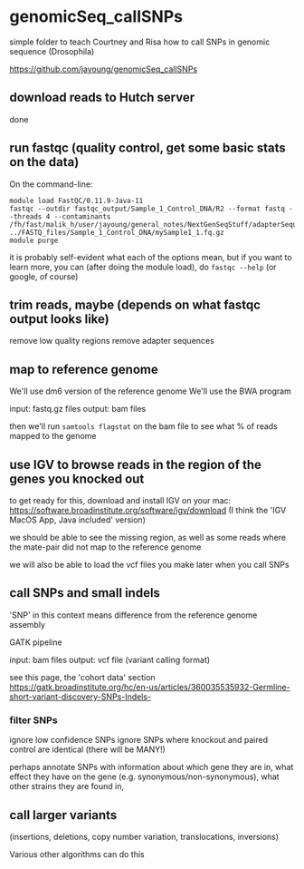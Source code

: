 # genomicSeq_callSNPs

simple folder to teach Courtney and Risa how to call SNPs in genomic sequence (Drosophila)

https://github.com/jayoung/genomicSeq_callSNPs


## download reads to Hutch server

done


## run fastqc (quality control, get some basic stats on the data)

On the command-line:

```
module load FastQC/0.11.9-Java-11 
fastqc --outdir fastqc_output/Sample_1_Control_DNA/R2 --format fastq --threads 4 --contaminants /fh/fast/malik_h/user/jayoung/general_notes/NextGenSeqStuff/adapterSequences/variousAdaptersBothStrands.fa.txt ../FASTQ_files/Sample_1_Control_DNA/mySample1_1.fq.gz
module purge
```

it is probably self-evident what each of the options mean, but if you want to learn more, you can (after doing the module load), do `fastqc --help`  (or google, of course)


## trim reads, maybe (depends on what fastqc output looks like)

remove low quality regions
remove adapter sequences


## map to reference genome

We'll use dm6 version of the reference genome
We'll use the BWA program

input:   fastq.gz files
output:  bam files

then we'll run `samtools flagstat` on the bam file to see what % of reads mapped to the genome


## use IGV to browse reads in the region of the genes you knocked out

to get ready for this, download and install IGV on your mac:  
https://software.broadinstitute.org/software/igv/download
(I think the 'IGV MacOS App, Java included' version)

we should be able to see the missing region, as well as some reads where the mate-pair did not map to the reference genome

we will also be able to load the vcf files you make later when you call SNPs


## call SNPs and small indels

'SNP' in this context means difference from the reference genome assembly

GATK pipeline

input: bam files
output: vcf file (variant calling format)

see this page, the 'cohort data' section
https://gatk.broadinstitute.org/hc/en-us/articles/360035535932-Germline-short-variant-discovery-SNPs-Indels-

### filter SNPs

ignore low confidence SNPs
ignore SNPs where knockout and paired control are identical (there will be MANY!)

perhaps annotate SNPs with information about which gene they are in, what effect they have on the gene (e.g. synonymous/non-synonymous), what other strains they are found in, 


## call larger variants 

(insertions, deletions, copy number variation, translocations, inversions)

Various other algorithms can do this
